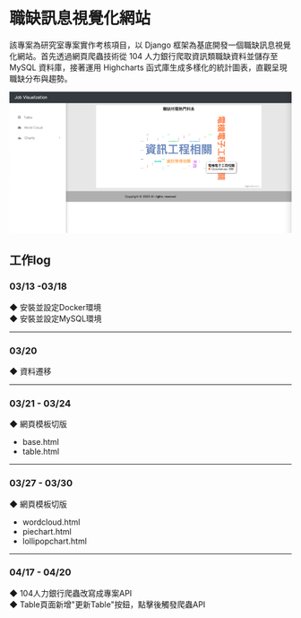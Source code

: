 # 職缺訊息視覺化網站
該專案為研究室專案實作考核項目，以 Django 框架為基底開發一個職缺訊息視覺化網站。首先透過網頁爬蟲技術從 104 人力銀行爬取資訊類職缺資料並儲存至 MySQL 資料庫，接著運用 Highcharts 函式庫生成多樣化的統計圖表，直觀呈現職缺分布與趨勢。

![](https://github.com/RongRongJhang/jobvisualweb/blob/main/JobVisual.png)

## 工作log
### 03/13 -03/18
◆ 安裝並設定Docker環境 </br>
◆ 安裝並設定MySQL環境

---

### 03/20
◆ 資料遷移

---

### 03/21 - 03/24
◆ 網頁模板切版
- base.html
- table.html

---

### 03/27 - 03/30
◆ 網頁模板切版
- wordcloud.html
- piechart.html
- lollipopchart.html

---

### 04/17 - 04/20
◆ 104人力銀行爬蟲改寫成專案API </br>
◆ Table頁面新增"更新Table"按鈕，點擊後觸發爬蟲API
